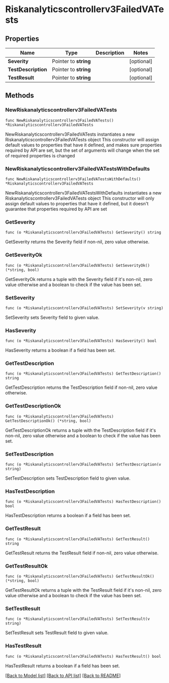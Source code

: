 # Riskanalyticscontrollerv3FailedVATests

## Properties

Name | Type | Description | Notes
------------ | ------------- | ------------- | -------------
**Severity** | Pointer to **string** |  | [optional] 
**TestDescription** | Pointer to **string** |  | [optional] 
**TestResult** | Pointer to **string** |  | [optional] 

## Methods

### NewRiskanalyticscontrollerv3FailedVATests

`func NewRiskanalyticscontrollerv3FailedVATests() *Riskanalyticscontrollerv3FailedVATests`

NewRiskanalyticscontrollerv3FailedVATests instantiates a new Riskanalyticscontrollerv3FailedVATests object
This constructor will assign default values to properties that have it defined,
and makes sure properties required by API are set, but the set of arguments
will change when the set of required properties is changed

### NewRiskanalyticscontrollerv3FailedVATestsWithDefaults

`func NewRiskanalyticscontrollerv3FailedVATestsWithDefaults() *Riskanalyticscontrollerv3FailedVATests`

NewRiskanalyticscontrollerv3FailedVATestsWithDefaults instantiates a new Riskanalyticscontrollerv3FailedVATests object
This constructor will only assign default values to properties that have it defined,
but it doesn't guarantee that properties required by API are set

### GetSeverity

`func (o *Riskanalyticscontrollerv3FailedVATests) GetSeverity() string`

GetSeverity returns the Severity field if non-nil, zero value otherwise.

### GetSeverityOk

`func (o *Riskanalyticscontrollerv3FailedVATests) GetSeverityOk() (*string, bool)`

GetSeverityOk returns a tuple with the Severity field if it's non-nil, zero value otherwise
and a boolean to check if the value has been set.

### SetSeverity

`func (o *Riskanalyticscontrollerv3FailedVATests) SetSeverity(v string)`

SetSeverity sets Severity field to given value.

### HasSeverity

`func (o *Riskanalyticscontrollerv3FailedVATests) HasSeverity() bool`

HasSeverity returns a boolean if a field has been set.

### GetTestDescription

`func (o *Riskanalyticscontrollerv3FailedVATests) GetTestDescription() string`

GetTestDescription returns the TestDescription field if non-nil, zero value otherwise.

### GetTestDescriptionOk

`func (o *Riskanalyticscontrollerv3FailedVATests) GetTestDescriptionOk() (*string, bool)`

GetTestDescriptionOk returns a tuple with the TestDescription field if it's non-nil, zero value otherwise
and a boolean to check if the value has been set.

### SetTestDescription

`func (o *Riskanalyticscontrollerv3FailedVATests) SetTestDescription(v string)`

SetTestDescription sets TestDescription field to given value.

### HasTestDescription

`func (o *Riskanalyticscontrollerv3FailedVATests) HasTestDescription() bool`

HasTestDescription returns a boolean if a field has been set.

### GetTestResult

`func (o *Riskanalyticscontrollerv3FailedVATests) GetTestResult() string`

GetTestResult returns the TestResult field if non-nil, zero value otherwise.

### GetTestResultOk

`func (o *Riskanalyticscontrollerv3FailedVATests) GetTestResultOk() (*string, bool)`

GetTestResultOk returns a tuple with the TestResult field if it's non-nil, zero value otherwise
and a boolean to check if the value has been set.

### SetTestResult

`func (o *Riskanalyticscontrollerv3FailedVATests) SetTestResult(v string)`

SetTestResult sets TestResult field to given value.

### HasTestResult

`func (o *Riskanalyticscontrollerv3FailedVATests) HasTestResult() bool`

HasTestResult returns a boolean if a field has been set.


[[Back to Model list]](../README.md#documentation-for-models) [[Back to API list]](../README.md#documentation-for-api-endpoints) [[Back to README]](../README.md)



